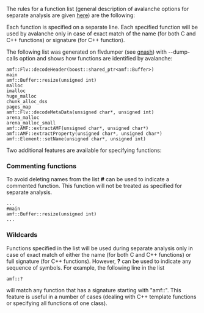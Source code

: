 The rules for a function list (general description of avalanche options for separate analysis are given [here](Using_Avalanche.md)) are the following:

Each function is specified on a separate line.
Each specified function will be used by avalanche only in case of exact match of the name (for both C and C++ functions) or signature (for C++ function).

The following list was generated on flvdumper (see [gnash](http://www.gnu.org/software/gnash/)) with --dump-calls option and shows how functions are identified by avalanche:

```
amf::Flv::decodeHeader(boost::shared_ptr<amf::Buffer>)
main
amf::Buffer::resize(unsigned int)
malloc
imalloc
huge_malloc
chunk_alloc_dss
pages_map
amf::Flv::decodeMetaData(unsigned char*, unsigned int)
arena_malloc
arena_malloc_small
amf::AMF::extractAMF(unsigned char*, unsigned char*)
amf::AMF::extractProperty(unsigned char*, unsigned char*)
amf::Element::setName(unsigned char*, unsigned int)
```

Two additional features are available for specifying functions:

### Commenting functions ###
To avoid deleting names from the list **#** can be used to indicate a commented function. This function will not be treated as specified for separate analysis.

```
...
#main
amf::Buffer::resize(unsigned int)
...
```

### Wildcards ###
Functions specified in the list will be used during separate analysis only in case of exact match of either the name (for both C and C++ functions) or full signature (for C++ functions). However, **?** can be used to indicate any sequence of symbols. For example, the following line in the list

```
amf::?
```

will match any function that has a signature starting with "amf::". This feature is useful in a number of cases (dealing with C++ template functions or specifying all functions of one class).